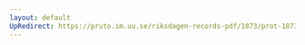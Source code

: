 ```yaml
---
layout: default
UpRedirect: https://pruto.im.uu.se/riksdagen-records-pdf/1873/prot-1873--ak--315/prot-1873--ak--315_059.pdf
---
```

